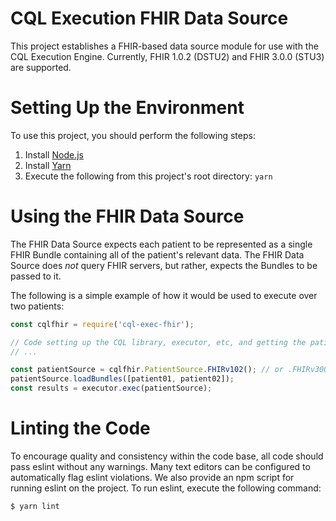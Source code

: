 # CQL Execution FHIR Data Source

This project establishes a FHIR-based data source module for use with the CQL Execution Engine.  Currently,
FHIR 1.0.2 (DSTU2) and FHIR 3.0.0 (STU3) are supported.

# Setting Up the Environment

To use this project, you should perform the following steps:

1. Install [Node.js](https://nodejs.org/en/download/)
2. Install [Yarn](https://yarnpkg.com/en/docs/install)
3. Execute the following from this project's root directory: `yarn`

# Using the FHIR Data Source

The FHIR Data Source expects each patient to be represented as a single FHIR Bundle containing all of the patient's
relevant data.  The FHIR Data Source does _not_ query FHIR servers, but rather, expects the Bundles to be passed to
it.

The following is a simple example of how it would be used to execute over two patients:

```js
const cqlfhir = require('cql-exec-fhir');

// Code setting up the CQL library, executor, etc, and getting the patient data as a bundle
// ...

const patientSource = cqlfhir.PatientSource.FHIRv102(); // or .FHIRv300()
patientSource.loadBundles([patient01, patient02]);
const results = executor.exec(patientSource);
```

# Linting the Code

To encourage quality and consistency within the code base, all code should pass eslint without any warnings.  Many text editors can be configured to automatically flag eslint violations.  We also provide an npm script for running eslint on the project.  To run eslint, execute the following command:
```
$ yarn lint
```